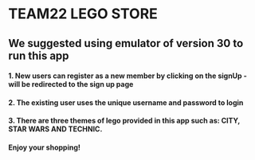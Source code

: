 # TEAM22 LEGO STORE 

##  We suggested using emulator of version 30 to run this app 


#### 1. New users can register as a new member by clicking on the signUp - will be redirected to the sign up page
#### 2. The existing user uses the unique username and password to login

#### 3. There are three themes of lego provided in this app such as: CITY, STAR WARS AND TECHNIC. 
#### Enjoy your shopping!
